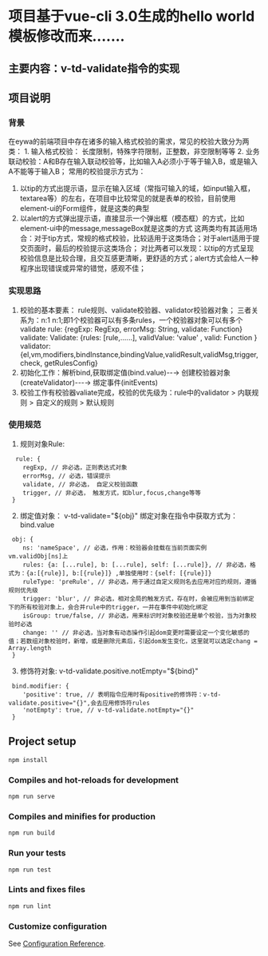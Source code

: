 # 项目基于vue-cli 3.0生成的hello world模板修改而来.......
## 主要内容：v-td-validate指令的实现
## 项目说明
### 背景
  在eywa的前端项目中存在诸多的输入格式校验的需求，常见的校验大致分为两类：
    1. 输入格式校验： 长度限制，特殊字符限制，正整数，非空限制等等
    2. 业务联动校验：A和B存在输入联动校验等，比如输入A必须小于等于输入B，或是输入A不能等于输入B；
 常用的校验提示方式为：
   1. 以tip的方式出提示语，显示在输入区域（常指可输入的域，如input输入框，textarea等）的左右，在项目中比较常见的就是表单的校验，目前使用element-ui的Form组件，就是这类的典型
   2. 以alert的方式弹出提示语，直接显示一个弹出框（模态框）的方式，比如element-ui中的message,messageBox就是这类的方式
这两类均有其适用场合：对于tip方式，常规的格式校验，比较适用于这类场合；对于alert适用于提交页面时，最后的校验提示这类场合；
对比两者可以发现：以tip的方式呈现校验信息是比较合理，且交互感更清晰，更舒适的方式；alert方式会给人一种程序出现错误或异常的错觉，感观不佳；

### 实现思路
  1. 校验的基本要素： rule规则、validate校验器、validator校验器对象； 三者关系为：n:1  n:1;即1个校验器可以有多条rules，一个校验器对象可以有多个validate
      rule: {regExp: RegExp, errorMsg: String, validate: Function}
      validate: Validate: {rules: [rule,......], validValue: 'value' , valid: Function }
      validator: {el,vm,modifiers,bindInstance,bindingValue,validResult,validMsg,trigger, check, getRulesConfig}
  2. 初始化工作：解析bind,获取绑定值(bind.value)--→ 创建校验器对象(createValidator)---→ 绑定事件(initEvents)
  3. 校验工作有校验器valiate完成，校验的优先级为：rule中的validator > 内联规则 > 自定义的规则 > 默认规则
### 使用规范
1. 规则对象Rule:
```
  rule: {
    regExp, // 非必选，正则表达式对象
    errorMsg, // 必选，错误提示
    validate, // 非必选， 自定义校验函数
    trigger, // 非必选， 触发方式，如blur,focus,change等等
 }
```
2. 绑定值对象： v-td-validate="${obj}"
绑定对象在指令中获取方式为：bind.value
```
 obj: {
    ns: 'nameSpace', // 必选，作用：校验器会挂载在当前页面实例vm.validObj[ns]上
    rules: {a: [...rule], b: [...rule], self: [...rule]}, // 非必选，格式为：{a:[{rule}], b:[{rule}]} ,单独使用时：{self: [{rule}]}
    ruleType: 'preRule', // 非必选，用于通过自定义规则名去应用对应的规则，遵循规则优先级
    trigger: 'blur', // 非必选，相对全局的触发方式，存在时，会被应用到当前绑定下的所有校验对象上，会合并rule中的trigger，一并在事件中初始化绑定
    isGroup: true/false, // 非必选，用来标识时对象校验还是单个校验，当为对象校验时必选
    change: '' // 非必选，当对象有动态操作引起dom变更时需要设定一个变化敏感的值；若数组对象校验时，新增，或是删除元素后，引起dom发生变化，这里就可以选定chang = Array.length
 }
```
3. 修饰符对象: v-td-validate.positive.notEmpty="${bind}"
```
 bind.modifier: {
    'positive': true, // 表明指令应用时有positive的修饰符：v-td-validate.positive="{}",会去应用修饰符rules
    'notEmpty': true, // v-td-validate.notEmpty="{}"
 }
```
## Project setup
```
npm install
```

### Compiles and hot-reloads for development
```
npm run serve
```

### Compiles and minifies for production
```
npm run build
```

### Run your tests
```
npm run test
```

### Lints and fixes files
```
npm run lint
```

### Customize configuration
See [Configuration Reference](https://cli.vuejs.org/config/).
